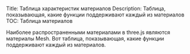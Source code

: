 Title: Таблица характеристик материалов
Description: Таблица, показывающая, какие функции поддерживают каждый из материалов
TOC: Таблица материалов

Наиболее распространенными материалами в three.js являются материалы 
Mesh. Вот таблица, показывающая, какие функции поддерживают каждый из материалов.

<div>
<div id="material-table" class="threejs_center"></div>
<script type="module" src="resources/threejs-material-table.js"></script>
<link rel="stylesheet" href="resources/threejs-material-table.css">
</div>
